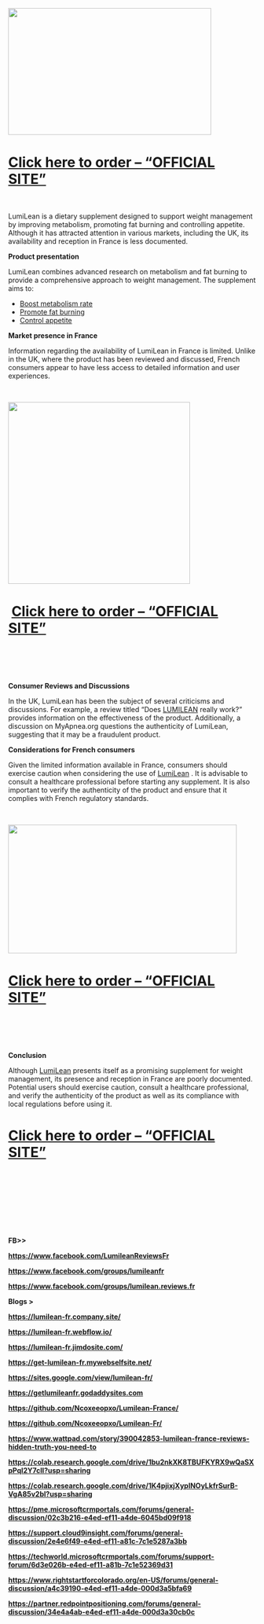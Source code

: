<div class="separator"><a href="https://getdeal24x7.com/lumilean-fr-buy" target="_blank"><img src="https://blogger.googleusercontent.com/img/b/R29vZ2xl/AVvXsEh8bp6tA0ie2XWcGs-pxq9uQvZfQvZr9dd1E1-xwEYgYTW07GlNKbnswDY3of9obG1s9xkwBwBSwVuxmtEEpqaVXVaPypNsjfZXde6uaXFFJ2pU5qdXSPbNxPVqT5k3Csp0_eyOdQ74PPaaKSDfnPLdMuqxsP0xpHG2dtTyCLNAruLHT8Xx-gaO7IMd3LaU/w413-h258/Lumilean.jpg" alt="" width="413" height="258" border="0" data-original-height="800" data-original-width="1280" /></a></div>
<h1><strong><a href="https://getdeal24x7.com/lumilean-fr-buy" target="_blank">Click here to order &ndash; &ldquo;OFFICIAL SITE&rdquo;</a></strong></h1>
<p>&nbsp;</p>
<p>LumiLean is a dietary supplement designed to support weight management by improving metabolism, promoting fat burning and controlling appetite. Although it has attracted attention in various markets, including the UK, its availability and reception in France is less documented.</p>
<p><strong>Product presentation</strong></p>
<p>LumiLean combines advanced research on metabolism and fat burning to provide a comprehensive approach to weight management. The supplement aims to:</p>
<ul>
<li><a href="https://www.facebook.com/LumileanReviewsFr" target="_blank">Boost metabolism rate</a></li>
<li><a href="https://www.facebook.com/groups/lumileanfr" target="_blank">Promote fat burning</a></li>
<li><a href="https://www.facebook.com/groups/lumilean.reviews.fr" target="_blank">Control appetite</a></li>
</ul>
<p><strong>Market presence in France</strong></p>
<p>Information regarding the availability of LumiLean in France is limited. Unlike in the UK, where the product has been reviewed and discussed, French consumers appear to have less access to detailed information and user experiences.</p>
<p>&nbsp;</p>
<div class="separator"><a href="https://getdeal24x7.com/lumilean-fr-buy" target="_blank"><img src="https://blogger.googleusercontent.com/img/b/R29vZ2xl/AVvXsEjSgHQ6ktwC9-pceLy2djpr0pdpKzZmLIk_qpuC9m6v9OXGkgvD9KHcthP2Hnwktcoeo6E2-FjeLMkBt7eWEMo3GLMc-HEcXjvFMZ7r5ow7P-w6UYIp41qcIiPUxQuG7nkduZKWVPe1pFBAAHpciJJWyOMipZQ0gezXJ1F0HAACok2KK_ZNvgymRkf79ngm/w370-h370/LumiLean4.webp" alt="" width="370" height="370" border="0" data-original-height="800" data-original-width="800" /></a></div>
<h1>&nbsp;<strong><a href="https://getdeal24x7.com/lumilean-fr-buy" target="_blank">Click here to order &ndash; &ldquo;OFFICIAL SITE&rdquo;</a></strong></h1>
<h1><strong>&nbsp;</strong></h1>
<p><strong>Consumer Reviews and Discussions</strong></p>
<p>In the UK, LumiLean has been the subject of several criticisms and discussions. For example, a review titled &ldquo;Does&nbsp;<a href="https://www.facebook.com/LumileanReviewsFr" target="_blank">LUMILEAN</a>&nbsp;really work?&rdquo; provides information on the effectiveness of the product. Additionally, a discussion on MyApnea.org questions the authenticity of LumiLean, suggesting that it may be a fraudulent product.</p>
<p><strong>Considerations for French consumers</strong></p>
<p>Given the limited information available in France, consumers should exercise caution when considering the use of&nbsp;<a href="https://www.facebook.com/groups/lumilean.reviews.fr" target="_blank">LumiLean</a>&nbsp;. It is advisable to consult a healthcare professional before starting any supplement. It is also important to verify the authenticity of the product and ensure that it complies with French regulatory standards.</p>
<p>&nbsp;</p>
<div class="separator"><a href="https://getdeal24x7.com/lumilean-fr-buy" target="_blank"><img src="https://blogger.googleusercontent.com/img/b/R29vZ2xl/AVvXsEi9T-i4c2PhYwGA-zhyphenhyphenqNT04eHsY0nM132Qz1ePpYIFJF2lcHlzwBJNbERf8ZmTNLpm00wYqD2HRN0_bTOnUIVFhumHz2K1lpI0UjMSJfytXXLuPsHhpzrIReQw01YMXJJszJwom1r0FoDgPUriCNA-z7bP09CI4PtXuvFnRZRPwSK5szBwJfny2diXoIxC/w465-h262/Lumilean5.jpg" alt="" width="465" height="262" border="0" data-original-height="720" data-original-width="1280" /></a></div>
<h1><strong><a href="https://getdeal24x7.com/lumilean-fr-buy" target="_blank">Click here to order &ndash; &ldquo;OFFICIAL SITE&rdquo;</a></strong></h1>
<h1><strong>&nbsp;</strong></h1>
<p><strong>Conclusion</strong></p>
<p>Although&nbsp;<a href="https://www.facebook.com/groups/lumileanfr" target="_blank">LumiLean</a>&nbsp;presents itself as a promising supplement for weight management, its presence and reception in France are poorly documented. Potential users should exercise caution, consult a healthcare professional, and verify the authenticity of the product as well as its compliance with local regulations before using it.</p>
<h1><strong><a href="https://getdeal24x7.com/lumilean-fr-buy" target="_blank">Click here to order &ndash; &ldquo;OFFICIAL SITE&rdquo;</a></strong></h1>
<h1><strong>&nbsp;</strong></h1>
<p><strong>&nbsp;</strong></p>
<p>&nbsp;</p>
<p><strong><strong>FB&gt;&gt;</strong></strong></p>
<p><strong><a href="https://www.facebook.com/LumileanReviewsFr">https://www.facebook.com/LumileanReviewsFr</a></strong></p>
<p><strong><a href="https://www.facebook.com/groups/lumileanfr">https://www.facebook.com/groups/lumileanfr</a></strong></p>
<p><strong><a href="https://www.facebook.com/groups/lumilean.reviews.fr">https://www.facebook.com/groups/lumilean.reviews.fr</a></strong></p>
<p><strong><strong>Blogs &gt;</strong></strong></p>
<p><strong><a href="https://lumilean-fr.company.site/">https://lumilean-fr.company.site/</a></strong></p>
<p><strong><a href="https://lumilean-fr.webflow.io/">https://lumilean-fr.webflow.io/</a></strong></p>
<p><strong><a href="https://lumilean-fr.jimdosite.com/">https://lumilean-fr.jimdosite.com/</a></strong></p>
<p><strong><a href="https://get-lumilean-fr.mywebselfsite.net/">https://get-lumilean-fr.mywebselfsite.net/</a></strong></p>
<p><strong><a href="https://sites.google.com/view/lumilean-fr/">https://sites.google.com/view/lumilean-fr/</a></strong></p>
<p><strong><a href="https://getlumileanfr.godaddysites.com/">https://getlumileanfr.godaddysites.com</a></strong></p>
<p><strong><a href="https://github.com/Ncoxeeopxo/Lumilean-France/">https://github.com/Ncoxeeopxo/Lumilean-France/</a></strong></p>
<p><strong><a href="https://github.com/Ncoxeeopxo/Lumilean-France/">https://github.com/Ncoxeeopxo/Lumilean-Fr/</a></strong></p>
<p><strong><a href="https://www.wattpad.com/story/390042853-lumilean-france-reviews-hidden-truth-you-need-to">https://www.wattpad.com/story/390042853-lumilean-france-reviews-hidden-truth-you-need-to</a></strong></p>
<p><strong><a href="https://colab.research.google.com/drive/1bu2nkXK8TBUFKYRX9wQaSXpPqI2Y7clI?usp=sharing">https://colab.research.google.com/drive/1bu2nkXK8TBUFKYRX9wQaSXpPqI2Y7clI?usp=sharing</a></strong></p>
<p><strong><a href="https://colab.research.google.com/drive/1K4pjixjXyplNOyLkfrSurB-VgA85v2bl?usp=sharing">https://colab.research.google.com/drive/1K4pjixjXyplNOyLkfrSurB-VgA85v2bl?usp=sharing</a></strong></p>
<p><strong><a href="https://pme.microsoftcrmportals.com/forums/general-discussion/02c3b216-e4ed-ef11-a4de-6045bd09f918">https://pme.microsoftcrmportals.com/forums/general-discussion/02c3b216-e4ed-ef11-a4de-6045bd09f918</a></strong></p>
<p><strong><a href="https://support.cloud9insight.com/forums/general-discussion/2e4e6f49-e4ed-ef11-a81c-7c1e5287a3bb">https://support.cloud9insight.com/forums/general-discussion/2e4e6f49-e4ed-ef11-a81c-7c1e5287a3bb</a></strong></p>
<p><strong><a href="https://techworld.microsoftcrmportals.com/forums/support-forum/6d3e026b-e4ed-ef11-a81b-7c1e52369d31">https://techworld.microsoftcrmportals.com/forums/support-forum/6d3e026b-e4ed-ef11-a81b-7c1e52369d31</a></strong></p>
<p><strong><a href="https://www.rightstartforcolorado.org/en-US/forums/general-discussion/a4c39190-e4ed-ef11-a4de-000d3a5bfa69">https://www.rightstartforcolorado.org/en-US/forums/general-discussion/a4c39190-e4ed-ef11-a4de-000d3a5bfa69</a></strong></p>
<p><strong><a href="https://partner.redpointpositioning.com/forums/general-discussion/34e4a4ab-e4ed-ef11-a4de-000d3a30cb0c">https://partner.redpointpositioning.com/forums/general-discussion/34e4a4ab-e4ed-ef11-a4de-000d3a30cb0c</a></strong></p>
